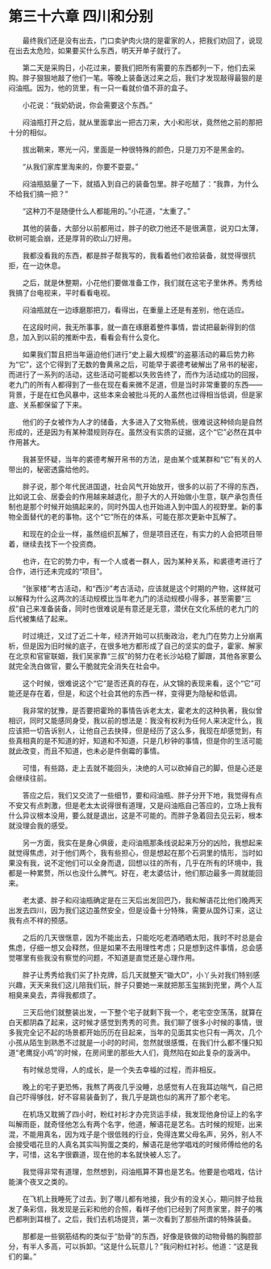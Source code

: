 # 第三十六章 四川和分别


　　最终我们还是没有出去，门口卖驴肉火烧的是霍家的人，把我们劝回了，说现在出去太危险，如果要买什么东西，明天开单子就行了。

　　第二天是采购日，小花过来，要我们把所有需要的东西都列一下，他们去采购。胖子狠狠地敲了他们一笔。等晚上装备送过来之后，我们才发现敲得最狠的是闷油瓶。因为，他的货里，有一只一看就价值不菲的盒子。

　　小花说：“我奶奶说，你会需要这个东西。”

　　闷油瓶打开之后，就从里面拿出一把古刀来，大小和形状，竟然他之前的那把十分的相似。

　　拔出鞘来，寒光一闪，里面是一种很特殊的颜色，只是刀刃不是黑金的。

　　“从我们家库里淘来的，你要不耍耍。”

　　闷油瓶掂量了一下，就插入到自己的装备包里。胖子吃醋了：“我靠，为什么不给我们搞一把？”

　　“这种刀不是随便什么人都能用的。”小花道，“太重了。”

　　其他的装备，大部分以前都用过，胖子的砍刀他还不是很满意，说刃口太薄，砍树可能会崩，还是厚背的砍山刀好用。

　　我都没看我的东西，都是胖子帮我写的，我看着他们收拾装备，就觉得很抗拒，在一边休息。

　　之后，就是休整期，小花他们要做准备工作，我们就在这宅子里休养。秀秀给我搞了台电视来，平时看看电视。

　　闷油瓶就在一边琢磨那把刀，看得出，在重量上还是有差别，他在适应。

　　在这段时间，我无所事事，就一直在琢磨着整件事情，尝试把最新得到的信息，加入到以前的推断中去，看看会有什么变化。

　　如果我们暂且把当年逼迫他们进行“史上最大规模”的盗墓活动的幕后势力称为“它”，这个它得到了无数的鲁黄帛之后，可能早于裘德考破解出了帛书的秘密，而进行了一系列的活动，这些活动可能都以失败告终了，而作为活动成功的回报，老九门的所有人都得到了一些在现在看来微不足道，但是当时非常重要的东西——背景，于是在红色风暴中，这些本来会被批斗死的人虽然也过得相当低调，但是家底、关系都保留了下来。

　　他们的子女被作为人才的储备，大多进入了文物系统，很难说这种倾向是自然形成的，还是因为有某种潜规则存在。虽然没有实质的证据，这个“它”必然在其中作用甚大。

　　我甚至怀疑，当年的裘德考解开帛书的方法，是由某个或某群和“它”有关的人带出的，秘密透露给他的。

　　胖子说，那个年代民进国退，社会风气开始放开，很多的以前了不得的东西，比如说工会、居委会的作用越来越退化，胆子大的人开始做小生意，联产承包责任制也是那个时候开始搞起来的，同时外国人也开始进入到中国人的视野里。新的事物全面替代的老的事物。这个“它”所在的体系，可能在那次更新中瓦解了。

　　和现在的企业一样，虽然组织瓦解了，但是项目还在，有实力的人会把项目带着，继续去找下一个投资商。

　　也许，在它的势力中，有一个人或者一群人，因为某种关系，和裘德考进行了合作，进行还未完成的“项目”。

　　“张家楼”考古活动，和“西沙”考古活动，应该就是这个时期的产物，这样就可以解释为什么这两次的活动规模比当年老九门的活动规模小得多，甚至需要“三叔”自己来准备装备，同时也很难说是有意还是无意，潜伏在文化系统的老九门的后代被集结了起来。

　　时过境迁，又过了近二十年，经济开始可以抗衡政治，老九门在势力上分崩离析，但是因为旧时候的底子，在很多地方都形成了自己的坚实的盘子，霍家、解家在北京和官宦联姻，我们吴家靠“三叔”的努力在老长沙站稳了脚跟，其他各家要么就完全洗白做官，要么干脆就完全消失在社会中。

　　这个时候，很难说这个“它”是否还真的存在，从文锦的表现来看，这个“它”可能还是存在着，但是，和这个社会其他的东西一样，变得更为隐秘和低调。

　　我非常的犹豫，是否要把霍玲的事情告诉老太太，霍老太的这种执著，我似曾相识，同时又能感同身受，我以前的想法是：我没有权利为任何人来决定什么，我应该把一切告诉别人，让他自己去抉择，但是经历了这么多，我现在却感觉到，有些真相真的是不知道的好，知道和不知道，只是几秒钟的事情，但是你的生活可能就此改变，而且不知道，也未必是件倒霉的事情。

　　可惜，有些路，走上去就不能回头，决绝的人可以砍掉自己的脚，但是心还是会继续往前。

　　答应之后，我们又交流了一些细节，要和闷油瓶、胖子分开下地，我觉得有点不安又有点刺激，但是老太太说得很有道理，又是闷油瓶自己答应的，立场上我有什么异议根本没用，要么就是退出，这是不可能的。而胖子急着回去见云彩，根本就没理会我的感受。

　　另一方面，我实在是身心俱疲，走闷油瓶那条线说起来万分的凶险，我想起来就觉得焦虑，对于他们两个，我有些担心，但是想起在那个石洞里的情形，当时如果没有我，说不定他们可以全身而退，回想以往的所有，几乎在所有的环境中，我都是一种累赘，所以也没什么脾气。好在，老太婆估计，他们那边最多一周就能回来。

　　老太婆、胖子和闷油瓶确定是在三天后出发回巴乃，我和解语花比他们晚两天出发去四川，因为我们这边虽然安全，但是设备十分特殊，需要从国外订来，这让我有点不祥的预感。

　　之后的几天很惬意，因为不能出去，只能吃吃老酒晒晒太阳，我时不时总是会焦虑，仔细一想又会释然，但是如果不去用理性考虑；只是想到这件事情，总会感觉哪里有些我没有察觉的问题，不知道是直觉还是心理作用。

　　胖子让秀秀给我们买了扑克牌，后几天就整天“锄大D”，小丫头对我们特别感兴趣，天天来我们这儿陪我们玩，胖子只要她一来就把那玉玺揣到兜里，两个人互相臭来臭去，弄得我都烦了。

　　三天后他们就整装出发，一下整个宅子就剩下我一个，老宅空空荡荡，就算在白天都阴森了起来，这时候才感觉到秀秀的可贵。我们聊了很多小时候的事情，很多我完全记不起的场景都开始历历在目起来，当年的见面其实也只有一两次，几个小孩从陌生到熟悉不过就是一小时的时间，忽然就很感慨，在我们什么都不懂只知道“老鹰捉小鸡”的时候，在房间里的那些大人们，竟然陷在如此复杂的漩涡中。

　　有时候总觉得，人的成长，是一个失去幸福的过程，而非相反。

　　晚上的宅子更恐怖，我熬了两夜几乎没睡，总感觉有人在我耳边喘气，自己把自己吓得够戗，好不容易装备到了，我几乎是跳也似的离开了那个老宅。

　　在机场又耽搁了四小时，粉红衬衫才办完货运手续，我发现他身份证上的名字叫解雨臣，就奇怪他怎么有两个名字，他道，解语花是艺名。古时候的规矩，出来混，不能用真名，因为戏子是个很低贱的行业，免得连累父母名声，另外，别人不会接受唱花旦的人真名其实叫狗蛋之类的，解语花是他学唱戏的时候师傅给他的名字，可惜，这名字很霸道，现在他的本名就快被人忘了。

　　我觉得非常有道理，忽然想到，闷油瓶算不算也是艺名。他要是也唱戏，估计能演个夜叉之类的。

　　在飞机上我睡死了过去。到了哪儿都有地接，我少有的没关心，期问胖子给我发了条彩信，我发现是云彩和他的合照，看样子他们已经到了阿贵家里，胖子的嘴巴都咧到耳根了。之后，我们去机场提货，第一次看到了那些所谓的特殊装备。

　　那都是一些钢筋结构的类似于“肋骨”的东西，好像是铁做的动物骨骼的胸腔部分，有半人多高，可以拆卸。“这是什么玩意儿？”我问粉红衬衫。他道：“这是我们的巢。”

